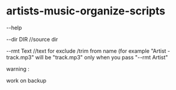 # artists-music-organize-scripts

--help

--dir DIR  //source dir

--rmt Text   //text for exclude /trim from name (for example "Artist - track.mp3" will be "track.mp3" only when you pass "--rmt Artist" 

warning :

work on backup
